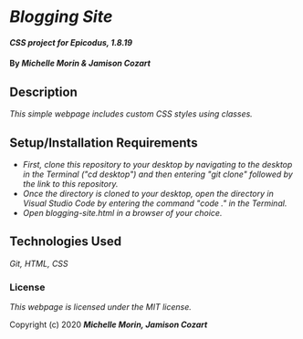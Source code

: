 # _Blogging Site_

#### _CSS project for Epicodus, 1.8.19_

#### By _**Michelle Morin & Jamison Cozart**_

## Description

_This simple webpage includes custom CSS styles using classes._

## Setup/Installation Requirements

* _First, clone this repository to your desktop by navigating to the desktop in the Terminal ("cd desktop") and then entering "git clone" followed by the link to this repository._
* _Once the directory is cloned to your desktop, open the directory in Visual Studio Code by entering the command "code ." in the Terminal._
* _Open blogging-site.html in a browser of your choice._

## Technologies Used

_Git, HTML, CSS_

### License

*This webpage is licensed under the MIT license.*

Copyright (c) 2020 **_Michelle Morin, Jamison Cozart_**